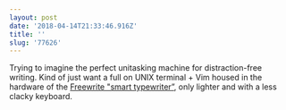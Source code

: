 ```yaml
---
layout: post
date: '2018-04-14T21:33:46.916Z'
title: ''
slug: '77626'
---
```

Trying to imagine the perfect unitasking machine for distraction-free writing. Kind of just want a full on UNIX terminal + Vim housed in the hardware of the [Freewrite &quot;smart typewriter”](https://youtu.be/FcY3LlkJmyk), only lighter and with a less clacky keyboard.
